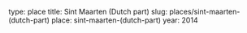 type: place
title: Sint Maarten (Dutch part)
slug: places/sint-maarten-(dutch-part)
place: sint-maarten-(dutch-part)
year: 2014
